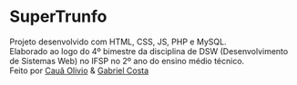 # SuperTrunfo
Projeto desenvolvido com HTML, CSS, JS, PHP e MySQL.
<br/> 
Elaborado ao logo do 4º bimestre da disciplina de DSW (Desenvolvimento de Sistemas Web) no IFSP no 2º ano do ensino médio técnico. 
<br/>
Feito por <a href="https://github.com/cauaolivio">Cauã Olivio</a> & <a href="https://github.com/gabrielcs04">Gabriel Costa</a>
